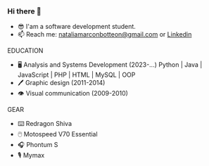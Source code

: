 ### Hi there 👋

 - 😎 I'am a software development student.
 - 📫 Reach me: nataliamarconbotteon@gmail.com or [Linkedin](https://www.linkedin.com/in/nataliamarcon/)

EDUCATION
 - 🖥️ Analysis and Systems Development (2023-...) Python | Java | JavaScript | PHP | HTML | MySQL | OOP
 - 🖊️ Graphic design (2011-2014)
 - 👁️ Visual communication (2009-2010)

GEAR
 - ⌨️ Redragon Shiva
 - 🖱️ Motospeed V70 Essential
 - 🎧 Phontum S
 - 🎙️ Mymax

